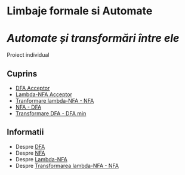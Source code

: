 # Limbaje formale si Automate
# _Automate și transformări între ele_
Proiect individual

## Cuprins
* [DFA Acceptor](https://github.com/iuga-paula/Limbaje-formale-si-automate/tree/master/DFA)
* [Lambda-NFA Acceptor](https://github.com/iuga-paula/Limbaje-formale-si-automate/tree/master/Lambda-NFA)
* [Tranformare lambda-NFA - NFA](https://github.com/iuga-paula/Limbaje-formale-si-automate/tree/master/lambda-NFA_NFA)
* [NFA - DFA](https://github.com/iuga-paula/Limbaje-formale-si-automate/tree/master/NFA_DFA)
* [Transformare DFA - DFA min](https://github.com/iuga-paula/Limbaje-formale-si-automate/tree/master/DFA_DFAmin)

## Informatii
* Despre [DFA](https://github.com/iuga-paula/Limbaje-formale-si-automate/wiki/DFA)  
* Despre [NFA](https://github.com/iuga-paula/Limbaje-formale-si-automate/wiki/NFA)
* Despre [Lambda-NFA](https://github.com/iuga-paula/Limbaje-formale-si-automate/wiki/Lambda---NFA)
* Despre [Transformarea lambda-NFA - NFA](https://github.com/iuga-paula/Limbaje-formale-si-automate/wiki/Transformare-lamda--NFA----NFA)

